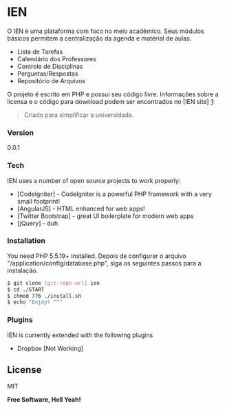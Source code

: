 # IEN

O IEN é uma plataforma com foco no meio acadêmico. Seus módulos básicos permitem a centralização da agenda e matérial de aulas.

  - Lista de Tarefas
  - Calendário dos Professores
  - Controle de Disciplinas
  - Perguntas/Respostas
  - Repositório de Arquivos

O projeto é escrito em PHP e possui seu código livre. Informações sobre a licensa e o código para download podem ser encontrados no [IEN site] [1]:

> Criado para simplificar a universidade.

### Version
0.0.1


### Tech

IEN uses a number of open source projects to work properly:

* [CodeIgniter] - CodeIgniter is a powerful PHP framework with a very small footprint!
* [AngularJS] - HTML enhanced for web apps!
* [Twitter Bootstrap] - great UI boilerplate for modern web apps
* [jQuery] - duh


### Installation

You need PHP 5.5.19+ installed.
Depois de configurar o arquivo "/application/config/database.php", siga os seguintes passos para a instalação.

```sh
$ git clone [git-repo-url] ien
$ cd ./START
$ chmod 776 ./install.sh
$ echo "Enjoy! ^^"
```

### Plugins

IEN is currently extended with the following plugins
* Dropbox [Not Working]


License
----
MIT


**Free Software, Hell Yeah!**

[1]:http://ien.thenets.org